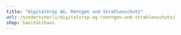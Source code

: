 ```yaml
---
title: "digitalXray AG, Röntgen und Strahlenschutz"
url: /niederscherli/digitalxray-ag-roentgen-und-strahlenschutz/
shop: Sanitätshaus
---
```

